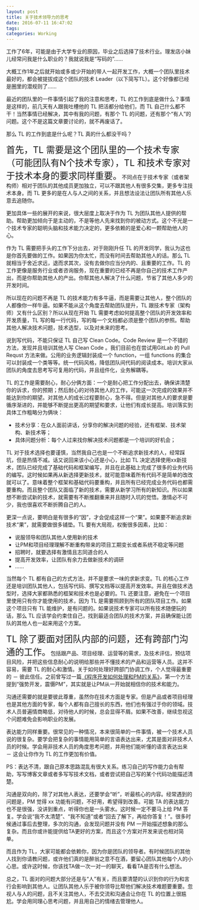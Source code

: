 ```yaml
---
layout: post
title: 关于技术领导力的思考
date: 2016-07-11 16:47:02
tags: 
categories: Working
---
```


工作了6年，可能是由于大学专业的原因，毕业之后选择了技术行业。理发店小妹儿经常问我是什么职业的？我就说我是“写码的”……

大概工作1年之后就开始或多或少开始的带人一起开发工作，大概一个团队里技术最好的，都会被提拔成这个团队的技术 Leader（以下简写TL）。这个好像都已经是圈里的潜规则了……

最近的团队里的一件事情引起了我的注意和思考，TL 的工作到底是做什么？事情是这样的，前几天有人跟我吐槽他的 TL 把活都分给他们，而 TL 自己什么都不干！当然事情已经解决，其中有我的问题，有那个 TL 的问题，还有那个“有人”的问题。这个不是这篇文章要讨论的，就不再废话了。

那么 TL 的工作到底是什么呢？TL 真的什么都没干吗？

<font size="5px">首先，TL 需要是这个团队里的一个技术专家（可能团队有N个技术专家），TL 和技术专家对于技术本身的要求同样重要。</font>不同点在于技术专家（或者架构师）相对于团队的其他成员更加独立，可以不跟其他人有很多交集，更多专注技术本身。而 TL 更多的是在人与人之间的关系，并且想法设法让团队所有其他人乐意去追随你。

更加具体一些的展开的来说，很大层度上取决于作为 TL 为团队其他人提供的帮助。帮助更加倾向于是主动的，不是等他人先来找到你的被动方式。这个不光是一个技术专家的聪明头脑和技术能力决定的，更多依赖的是爱心和一颗帮助他人的心。

作为 TL 需要把手头的工作下分出去，对于刚刚升任 TL 的开发同学，我认为这也是你首先要做的工作。如果因为你太忙，而没有时间去帮助其他人的话。那么 TL 就相当于舍近求远，退而求其次，没有去做你应当分内的、且重要的工作。TL 的工作更像是服务行业或者咨询服务，现在重要的已经不再是你自己的技术工作产出，而是你帮助其他人的产出。你帮其他人解决了什么问题，节省了其他人多少的开发时间。

所以现在的问题不再是 TL 的技术能力有多牛逼，而是需要让其他人，整个团队的人都像你一样牛逼。如果不能从这个角度去帮助团队提升，TL 跟技术专家（架构师）又有什么区别？所以从现在开始 TL 需要考虑如何提高整个团队的开发效率和开发质量，TL 写的每一行代码，写的每一个文档都必须是整个团队的参照。帮助其他人解决技术问题，技术选型，以及对未来的思考。

说到写代码，不能只保证 TL 自己写 Clean Code。Code Review 是一个不错的方法，发现并且培训其他人写 Clean Code 。我们目前也在尝试用GitLab 的 Pull Requst 方法来做。公用的业务逻辑封装成一个 function，一组 functions 的集合可以封装成一个类等等。统一代码风格，降低团队间代码的阅读成本。培训大家从团队的角度去思考写可复用的代码，并且组件化，业务解耦等。

TL 的工作是需要耐心，耐心分俩方面：一个是耐心把工作分配出去，确保讲清楚你的诉求，你的预期；然后耐心的对待其他人的工作，可能这一次完成的效果并不能达到你的期望。对其他人的成长过程要耐心，急不得。但是对其他人的要求是要循序渐进的，并能够不断提出更高的期望和要求，让他们有成长提高。培训落实到具体工作粗略分为俩块：

- 技术分享：在众人面前讲话，分享你的解决问题的经验，还有框架、技术架构、新技术等；
- 具体问题分析：每个人过来找你解决技术问题都是一个培训的好机会；

TL 对于技术选择也要谨慎，当然我自己也是一个不断追求新技术的人，经常踩坑，但是热情不减。话又说回来该小心还是小心，比如 TL 决定选择使用xx新技术，团队已经完成了基础代码和框架编写，并且在此基础上完成了很多的业务代码的编写。这时候如果再从新选择更新技术，就可能意味着所有代码不是简单的改改就可以了。意味着整个框架和基础代码要重构，并且所有已经完成业务代码也都需要重构。而且整个团队又面临了新的技术，需要从新学习所有的新知识。所以如果想不断尝试新的技术，就需要有不断推翻重来并且随时入坑的觉悟。激情必不可少，我也很喜欢不断折腾自己的人。

更深一点说，要明白是有很多的“因”，才会促成这样一个“果”。如果要不断追求新技术“果”，就需要做很多铺垫。TL 要有大局观，权衡很多因素，比如：

- 说服领导和团队其他人使用新的技术
- 让PM和项目经理理解不断重构带来的项目工期变长或者系统不稳定等问题
- 招聘时，就要选择有激情且志同道合的人
- 提高开发效率，让团队有余力去做新技术的调研
- ……

当然每个 TL 都有自己的方式方法，并不是要求一味的求新求变。TL 的核心工作还是培训团队其他人，包括写代码、撰写文档等以提高开发效率。并且在做技术选型时，选择大家都熟悉的框架和技术也是必要的。TL 还要注意，避免在一个项目里使用只有你才能使用的技术，因为 TL 是需要照顾到所有的团队项目工作。如果这个项目只有 TL 能维护，是有问题的。如果说技术专家可以所有技术随便玩的话，那么 TL 应该学会约束住自己，找到最适合团队的技术方案，并且确保能让团队的其他人也一起来用这个方案。

<font size="5px">TL 除了要面对团队内部的问题，还有跨部门沟通的工作。</font>包括跟产品、项目经理、运营等的需求，及技术评估，预估项目风险，并把这些信息耐心的说明给那些并不懂技术的产品和运营等人员。这并不容易，需要 TL 的耐心和激情。关于如何处理好跨部门协调工作，个人觉得最重要的 － 彼此信任。之前曾写过一篇[《程序开发如何处理和PM的关系》](http://blog.100dos.com/2013/08/14/how-to-deal-with-relationship-between-coder-and-pm/)，第一个方法提到“强势开发，震慑PM”，其实就是让PM从一开始就相信你的技术和能力。

沟通还需要的就是要彼此尊重，虽然你在技术方面是专家。但是产品或者项目经理也是其他方面的专家，每个人都有自己擅长的东西，他们也有强过于你的领域。技术人员普遍情商略低，对待他人的时候，总会显得不屑。如果不改善，继续忽视这个问题难免会影响职业的发展。

表达能力同样重要。很常见的一种情况，本来很简单的一件事情，被一个技术人员说的很复杂。要学会把复杂的事情能用简单的言语表达出来，尤其是面对非技术人员的时候。学会用非技术人员的角度思考问题，并用他们能听懂的语言表达出来 － 这会让你作为 TL 的工作更加有价值。

PS：表达不清，跟自己原本思路混乱有很大关系。练习自己的写作能力会有帮助，写写博客文章或者多写写技术文档，或者尝试把自己写的某个代码功能描述清楚。

沟通是双向的，除了对其他人表达，还要学会“听”，听最核心的内容。经常遇到的问题是，PM 觉得 xx 功能有问题，不好用，希望得到改善。可能 TA 的表达能力也不是很强，没讲到重点，听得你也是一头雾水。这时候一定不要马上给 PM 答复。学会说“我不太清楚”、“我不知道”或者“回去了解下，再给你答复！”。很多时候通过事后去整理，多次的沟通，会发现问题并没有 PM 一开始描述想象的那么复杂。而且你或许能提供给TA更好的方案，而且这个方案对开发来说也相对简单。

而且作为 TL，大家可能都会依赖你，因为你是团队的领导者。有时候团队的其他人找到你请教问题，或许他们真的是醉翁之意不在酒，要留心团队其他每个人的小心思。或许这时候，你该找TA做一次一对一的聊天，看看TA是否有什么想法。

总之，TL 面对的问题大部分还是与“人”有关，而且要清楚的认识到你的行为和言行会影响到其他人。让团队其他人乐于被你领导比帮他们解决技术难题要重要。忽视人与人的问题，且不关注其他人，不去交流和沟通会让你在 TL 的位置上很尴尬。学会用同理心思考问题，并且用自己的情绪去管理他人。



